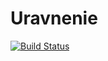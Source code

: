 # Uravnenie
[![Build Status](https://travis-ci.org/Skool17/Uravnenie.svg?branch=master)](https://travis-ci.org/Skool17/Uravnenie)
